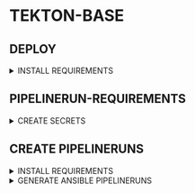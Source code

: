 # TEKTON-BASE

## DEPLOY

<details><summary>INSTALL REQUIREMENTS</summary>

### INSTALL BREW

```bash
NONINTERACTIVE=1
/bin/bash -c "$(curl -fsSL https://raw.githubusercontent.com/Homebrew/install/HEAD/install.sh)"

echo >> ${HOME}/.bashrc
echo 'eval "$(/home/linuxbrew/.linuxbrew/bin/brew shellenv)"' >> ${HOME}/.bashrc
eval "$(/home/linuxbrew/.linuxbrew/bin/brew shellenv)"
```

### INSTALL REQUIREMENTS

```bash
brew install helmfile tektoncd-cli
# if not already installed
brew install kubectl helm k9s
```

### INSTALL TEKTON

```bash
# export KUBECONFIG=~/.kube/tekton - EXAMPLE PATH
kubectl apply -k https://github.com/stuttgart-things/helm/cicd/crds/tekton?ref=v1.2.1
helmfile init --force
helmfile apply -f tekton-base.yaml.gotmpl
kubectk create ns tekton-ci
```

</details>

## PIPELINERUN-REQUIREMENTS

<details><summary>CREATE SECRETS</summary>

## CREATE SSH USER-CREDS AS SECRET

```bash
kubectl apply -f - <<EOF
---
apiVersion: v1
kind: Secret
metadata:
  name: ansible-credentials
  namespace: tekton-ci
type: Opaque
stringData:
  ANSIBLE_USER: ""
  ANSIBLE_PASSWORD: ""
EOF
```

## CREATE SSH USER-CREDS AS SECRET

secret must exist, values doesnt matter if you're not using vault.

```bash
kubectl apply -f - <<EOF
---
apiVersion: v1
kind: Secret
metadata:
  name: vault
  namespace: tekton-ci
type: Opaque
stringData:
  VAULT_NAMESPACE: root
  VAULT_ROLE_ID: ""
  VAULT_SECRET_ID: ""
  VAULT_ADDR: ""
EOF
```

</details>

## CREATE PIPELINERUNS

<details><summary>INSTALL REQUIREMENTS</summary>

```bash
brew tap kcl-lang/tap
brew install kcl
brew install go-task/tap/go-task gum
```

</details>

<details><summary>GENERATE ANSIBLE PIPELINERUNS</summary>

```bash
task --taskfile ../../taskfiles/tekton-runs.yaml create:ansible:pipelinerun
```

</details>
